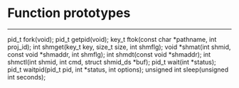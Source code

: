 # Function prototypes
---------------------------
pid_t fork(void);
pid_t getpid(void);
key_t ftok(const char *pathname, int proj_id);
int shmget(key_t key, size_t size, int shmflg);
void *shmat(int shmid, const void *shmaddr, int shmflg);
int shmdt(const void *shmaddr);
int shmctl(int shmid, int cmd, struct shmid_ds *buf);
pid_t wait(int *status);
pid_t waitpid(pid_t pid, int *status, int options);
unsigned int sleep(unsigned int seconds);
